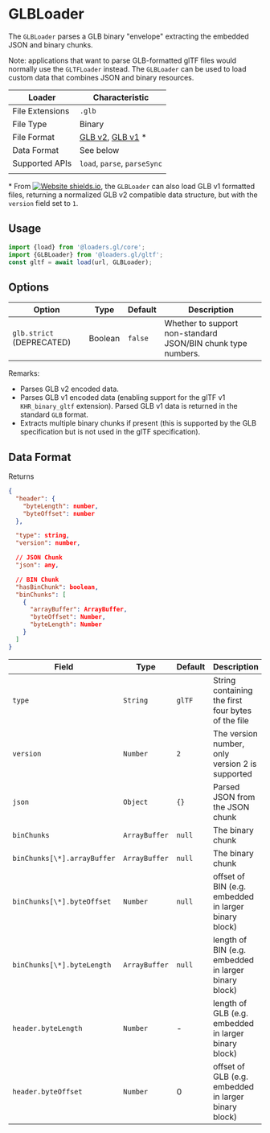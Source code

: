 # GLBLoader

The `GLBLoader` parses a GLB binary "envelope" extracting the embedded JSON and binary chunks.

Note: applications that want to parse GLB-formatted glTF files would normally use the `GLTFLoader` instead. The `GLBLoader` can be used to load custom data that combines JSON and binary resources.

| Loader          | Characteristic                                                                                                                                                                                                   |
| --------------- | ---------------------------------------------------------------------------------------------------------------------------------------------------------------------------------------------------------------- |
| File Extensions | `.glb`                                                                                                                                                                                                           |
| File Type       | Binary                                                                                                                                                                                                           |
| File Format     | [GLB v2](https://github.com/KhronosGroup/glTF/tree/master/specification/2.0#glb-file-format-specification), [GLB v1](https://github.com/KhronosGroup/glTF/tree/master/extensions/1.0/Khronos/KHR_binary_glTF) \* |
| Data Format     | See below                                                                                                                                                                                                        |
| Supported APIs  | `load`, `parse`, `parseSync`                                                                                                                                                                                     |
|                 |

\* From [![Website shields.io](https://img.shields.io/badge/v2.3-blue.svg?style=flat-square)](http://shields.io), the `GLBLoader` can also load GLB v1 formatted files, returning a normalized GLB v2 compatible data structure, but with the `version` field set to `1`.

## Usage

```js
import {load} from '@loaders.gl/core';
import {GLBLoader} from '@loaders.gl/gltf';
const gltf = await load(url, GLBLoader);
```

## Options

| Option                    | Type    | Default | Description                                                  |
| ------------------------- | ------- | ------- | ------------------------------------------------------------ |
| `glb.strict` (DEPRECATED) | Boolean | `false` | Whether to support non-standard JSON/BIN chunk type numbers. |

Remarks:

- Parses GLB v2 encoded data.
- Parses GLB v1 encoded data (enabling support for the glTF v1 `KHR_binary_gltf` extension). Parsed GLB v1 data is returned in the standard `GLB` format.
- Extracts multiple binary chunks if present (this is supported by the GLB specification but is not used in the glTF specification).

## Data Format

Returns

```json
{
  "header": {
    "byteLength": number,
    "byteOffset": number
  },

  "type": string,
  "version": number,

  // JSON Chunk
  "json": any,

  // BIN Chunk
  "hasBinChunk": boolean,
  "binChunks": [
    {
      "arrayBuffer": ArrayBuffer,
      "byteOffset": Number,
      "byteLength": Number
    }
  ]
}
```

| Field                       | Type          | Default | Description                                          |
| --------------------------- | ------------- | ------- | ---------------------------------------------------- |
| `type`                      | `String`      | `glTF`  | String containing the first four bytes of the file   |
| `version`                   | `Number`      | `2`     | The version number, only version 2 is supported      |
| `json`                      | `Object`      | `{}`    | Parsed JSON from the JSON chunk                      |
| `binChunks`                 | `ArrayBuffer` | `null`  | The binary chunk                                     |
| `binChunks[\*].arrayBuffer` | `ArrayBuffer` | `null`  | The binary chunk                                     |
| `binChunks[\*].byteOffset`  | `Number`      | `null`  | offset of BIN (e.g. embedded in larger binary block) |
| `binChunks[\*].byteLength`  | `ArrayBuffer` | `null`  | length of BIN (e.g. embedded in larger binary block) |
| `header.byteLength`         | `Number`      | -       | length of GLB (e.g. embedded in larger binary block) |
| `header.byteOffset`         | `Number`      | 0       | offset of GLB (e.g. embedded in larger binary block) |
